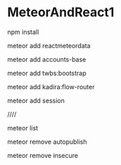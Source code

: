 # MeteorAndReact1

npm install


meteor add react­meteor­data


meteor add accounts-base


meteor add twbs:bootstrap


meteor add kadira:flow-router


meteor add session


////


meteor list


meteor remove autopublish


meteor remove insecure
